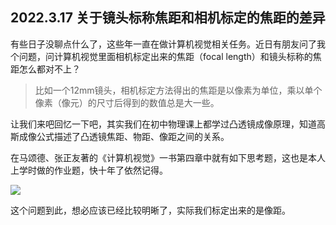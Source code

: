 ## 2022.3.17 关于镜头标称焦距和相机标定的焦距的差异

有些日子没聊点什么了，这些年一直在做计算机视觉相关任务。近日有朋友问了我个问题，问计算机视觉里面相机标定出来的焦距（focal length）和镜头标称的焦距怎么都对不上？ 

> 比如一个12mm镜头，相机标定方法得出的焦距是以像素为单位，乘以单个像素（像元）的尺寸后得到的数值总是大一些。



让我们来吧回忆一下吧，其实我们在初中物理课上都学过凸透镜成像原理，知道高斯成像公式描述了凸透镜焦距、物距、像距之间的关系。

在马颂德、张正友著的《计算机视觉》一书第四章中就有如下思考题，这也是本人上学时做的作业题，快十年了依然记得。

![](https://jah10527.github.io/res/posts/fig/926848750.jpg)

这个问题到此，想必应该已经比较明晰了，实际我们标定出来的是像距。



